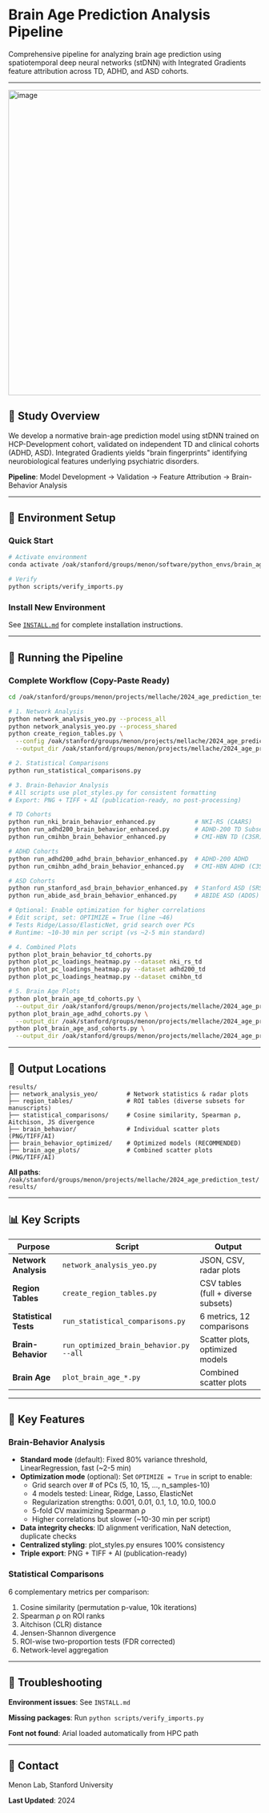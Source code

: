 # Brain Age Prediction Analysis Pipeline

Comprehensive pipeline for analyzing brain age prediction using spatiotemporal deep neural networks (stDNN) with Integrated Gradients feature attribution across TD, ADHD, and ASD cohorts.

---
<img width="868" height="609" alt="image" src="https://github.com/user-attachments/assets/f5b32844-55aa-49b6-9cd6-44d7a2313484" />

## 🧠 Study Overview

We develop a normative brain-age prediction model using stDNN trained on HCP-Development cohort, validated on independent TD and clinical cohorts (ADHD, ASD). Integrated Gradients yields "brain fingerprints" identifying neurobiological features underlying psychiatric disorders.

**Pipeline**: Model Development → Validation → Feature Attribution → Brain-Behavior Analysis

---

## 🔧 Environment Setup

### Quick Start
```bash
# Activate environment
conda activate /oak/stanford/groups/menon/software/python_envs/brain_age_2024

# Verify
python scripts/verify_imports.py
```

### Install New Environment
See [`INSTALL.md`](INSTALL.md) for complete installation instructions.

---

## 🚀 Running the Pipeline

### Complete Workflow (Copy-Paste Ready)

```bash
cd /oak/stanford/groups/menon/projects/mellache/2024_age_prediction_test/scripts

# 1. Network Analysis
python network_analysis_yeo.py --process_all
python network_analysis_yeo.py --process_shared
python create_region_tables.py \
  --config /oak/stanford/groups/menon/projects/mellache/2024_age_prediction_test/config.yaml \
  --output_dir /oak/stanford/groups/menon/projects/mellache/2024_age_prediction_test/results/region_tables

# 2. Statistical Comparisons  
python run_statistical_comparisons.py

# 3. Brain-Behavior Analysis
# All scripts use plot_styles.py for consistent formatting
# Export: PNG + TIFF + AI (publication-ready, no post-processing)

# TD Cohorts
python run_nki_brain_behavior_enhanced.py           # NKI-RS (CAARS)
python run_adhd200_brain_behavior_enhanced.py       # ADHD-200 TD Subset (NYU)
python run_cmihbn_brain_behavior_enhanced.py        # CMI-HBN TD (C3SR)

# ADHD Cohorts
python run_adhd200_adhd_brain_behavior_enhanced.py  # ADHD-200 ADHD
python run_cmihbn_adhd_brain_behavior_enhanced.py   # CMI-HBN ADHD (C3SR)

# ASD Cohorts
python run_stanford_asd_brain_behavior_enhanced.py  # Stanford ASD (SRS Total Score)
python run_abide_asd_brain_behavior_enhanced.py     # ABIDE ASD (ADOS)

# Optional: Enable optimization for higher correlations
# Edit script, set: OPTIMIZE = True (line ~46)
# Tests Ridge/Lasso/ElasticNet, grid search over PCs
# Runtime: ~10-30 min per script (vs ~2-5 min standard)

# 4. Combined Plots
python plot_brain_behavior_td_cohorts.py
python plot_pc_loadings_heatmap.py --dataset nki_rs_td
python plot_pc_loadings_heatmap.py --dataset adhd200_td
python plot_pc_loadings_heatmap.py --dataset cmihbn_td

# 5. Brain Age Plots
python plot_brain_age_td_cohorts.py \
  --output_dir /oak/stanford/groups/menon/projects/mellache/2024_age_prediction_test/results/brain_age_plots
python plot_brain_age_adhd_cohorts.py \
  --output_dir /oak/stanford/groups/menon/projects/mellache/2024_age_prediction_test/results/brain_age_plots
python plot_brain_age_asd_cohorts.py \
  --output_dir /oak/stanford/groups/menon/projects/mellache/2024_age_prediction_test/results/brain_age_plots
```

---

## 📁 Output Locations

```
results/
├── network_analysis_yeo/        # Network statistics & radar plots
├── region_tables/               # ROI tables (diverse subsets for manuscripts)
├── statistical_comparisons/     # Cosine similarity, Spearman ρ, Aitchison, JS divergence
├── brain_behavior/              # Individual scatter plots (PNG/TIFF/AI)
├── brain_behavior_optimized/    # Optimized models (RECOMMENDED)
├── brain_age_plots/             # Combined scatter plots (PNG/TIFF/AI)
```

**All paths**: `/oak/stanford/groups/menon/projects/mellache/2024_age_prediction_test/results/`

---

## 📊 Key Scripts

| Purpose | Script | Output |
|---------|--------|--------|
| **Network Analysis** | `network_analysis_yeo.py` | JSON, CSV, radar plots |
| **Region Tables** | `create_region_tables.py` | CSV tables (full + diverse subsets) |
| **Statistical Tests** | `run_statistical_comparisons.py` | 6 metrics, 12 comparisons |
| **Brain-Behavior** | `run_optimized_brain_behavior.py --all` | Scatter plots, optimized models |
| **Brain Age** | `plot_brain_age_*.py` | Combined scatter plots |

---

## 📖 Key Features

### Brain-Behavior Analysis
- **Standard mode** (default): Fixed 80% variance threshold, LinearRegression, fast (~2-5 min)
- **Optimization mode** (optional): Set `OPTIMIZE = True` in script to enable:
  - Grid search over # of PCs (5, 10, 15, ..., n_samples-10)
  - 4 models tested: Linear, Ridge, Lasso, ElasticNet
  - Regularization strengths: 0.001, 0.01, 0.1, 1.0, 10.0, 100.0
  - 5-fold CV maximizing Spearman ρ
  - Higher correlations but slower (~10-30 min per script)
- **Data integrity checks**: ID alignment verification, NaN detection, duplicate checks
- **Centralized styling**: plot_styles.py ensures 100% consistency
- **Triple export**: PNG + TIFF + AI (publication-ready)

### Statistical Comparisons
6 complementary metrics per comparison:
1. Cosine similarity (permutation p-value, 10k iterations)
2. Spearman ρ on ROI ranks
3. Aitchison (CLR) distance
4. Jensen-Shannon divergence
5. ROI-wise two-proportion tests (FDR corrected)
6. Network-level aggregation

---

## 🐛 Troubleshooting

**Environment issues**: See `INSTALL.md`

**Missing packages**: Run `python scripts/verify_imports.py`

**Font not found**: Arial loaded automatically from HPC path

---

## 📧 Contact

Menon Lab, Stanford University

**Last Updated**: 2024

